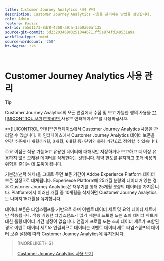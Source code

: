 ```yaml
---
title: Customer Journey Analytics 사용 관리
description: Customer Journey Analytics 사용을 관리하는 방법을 설명합니다.
role: Admin
feature: Basics
exl-id: 7a5d1173-8d78-4360-a97a-1ab0a60af135
source-git-commit: 6d23203468032510446711ff5a874fd149531a9a
workflow-type: tm+mt
source-wordcount: '258'
ht-degree: 37%

---
```


# Customer Journey Analytics 사용 관리

>[!TIP]
>
>Customer Journey Analytics의 모든 연결에서 수집 및 보고 가능한 행의 사용을 [**[!UICONTROL 보기&#x200B;]**하려면 ](/help/connections/manage-connections.md#usage)사용** 인터페이스&#x200B;**를 사용하십시오.



[**[!UICONTROL 연결&#x200B;]**인터페이스](/help/connections/create-connection.md)에서 Customer Journey Analytics 사용을 관리할 수 있습니다. 이 인터페이스에서 Customer Journey Analytics 데이터 보존을 연결 수준에서 개월(1개월, 3개월, 6개월 등) 단위의 롤링 기간으로 정의할 수 있습니다.

주요 이점은 적용 가능하고 유용한 데이터에 대해서만 저장하거나 보고하고 더 이상 유용하지 않은 오래된 데이터를 삭제한다는 것입니다. 계약 한도를 유지하고 초과 비용의 위험을 줄이는 데 도움이 됩니다.

기본값(선택 해제)을 그대로 두면 보존 기간이 Adobe Experience Platform 데이터 보존 설정으로 대체됩니다. Experience Platform에 25개월 분량의 데이터가 있는 경우 Customer Journey Analytics은 채우기를 통해 25개월 분량의 데이터를 가져옵니다. Platform에서 이러한 개월 중 10개월을 삭제하면 Customer Journey Analytics는 나머지 15개월을 유지합니다.

데이터 보존은 타임스탬프를 기반으로 하며 이벤트 데이터 세트 및 요약 데이터 세트에만 적용됩니다. 적용 가능한 타임스탬프가 없기 때문에 프로필 또는 조회 데이터 세트에 대한 롤링 데이터 기간 설정이 없습니다. 연결에 프로필 또는 조회 데이터 세트가 포함된 경우 이벤트 데이터 세트와 연결되므로 데이터는 이벤트 데이터 세트 타임스탬프의 데이터 보존 설정에 따라 Customer Journey Analytics에 유지됩니다.


>[!MORELIKETHIS]
>
>[Customer Journey Analytics 사용 보기](/help/connections/manage-connections.md#usage)

